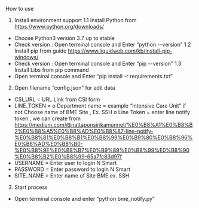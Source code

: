 How to use
1.	Install environment support 
1.1	Install Python from https://www.python.org/downloads/ 
-	Choose Python3 version 3.7 up to stable
-	Check version : Open terminal  console and Enter “python --version”
1.2	Install pip from guide https://www.liquidweb.com/kb/install-pip-windows/
-	Check version : Open terminal console and Enter “pip --version”
1.3	Install Libs from pip command 
-	Open terminal console and Enter “pip install -r requirements.txt”

2.	Open filename “config.json” for edit data
-	CSI_URL = URL Link from CSI form
-	LINE_TOKEN = 
o	Department name = example “Intensive Care Unit” if not Choose name of BME Site , Ex. SSH
o	Line Token = enter line notify token , we can create from https://medium.com/@nattaponsirikamonnet/%E0%B8%A1%E0%B8%B2%E0%B8%A5%E0%B8%AD%E0%B8%87-line-notify-%E0%B8%81%E0%B8%B1%E0%B8%99%E0%B9%80%E0%B8%96%E0%B8%AD%E0%B8%B0-%E0%B8%9E%E0%B8%B7%E0%B9%89%E0%B8%99%E0%B8%90%E0%B8%B2%E0%B8%99-65a7fc83d97f
-	USERNAME = Enter user to login N Smart
-	PASSWORD = Enter password to login N Smart
-	SITE_NAME = Enter name of Site BME ex. SSH

3.	Start process
-	Open terminal console and enter “python bme_notify.py”
